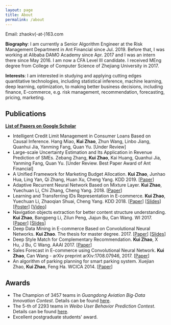 ```yaml
---
layout: page
title: About
permalink: /about
---
```


Email: zhaokv(-at-)163.com 

**Biography**: I am currently a Senior Algorithm Engineer at the Risk Management Department in Ant Financial since Jul. 2019. Before that, I was working at Alibaba DAMO Academy since Apr. 2017 and I was an intern there since May 2016. I am now a CFA Level III candidate. I received MEng degree from College of Computer Science of Zhejiang University in 2017. 

**Interests**: I am interested in studying and applying cutting edges quantitative technologies, including statistical inference, machine learning, deep learning, optimization, to making better business decisions, including finance, E-commerce, e.g. risk management, recommendation, forecasting, pricing, marketing. 

## Publications
[**List of Papers on Google Scholar**](https://scholar.google.com/citations?user=fm2rVwsAAAAJ)

- Intelligent Credit Limit Management in Consumer Loans Based on Causal Inference. Hang Miao, **Kui Zhao**, Zhun Wang, Linbo Jiang, Quanhui Jia, Yanming Fang, Quan Yu. [Under Review] 
- Large-scale Uncertainty Estimation and Its Application in Revenue Prediction of SMEs. Zebang Zhang, **Kui Zhao**, Kai Huang, Quanhui Jia, Yanming Fang, Quan Yu. [Under Review. Best Paper Award of Ant Financial]
- A Unified Framework for Marketing Budget Allocation. **Kui Zhao**, Junhao Hua, Ling Yan, Qi Zhang, Huan Xu, Cheng Yang. KDD 2019. [[Paper](https://arxiv.org/abs/1902.01128)]
- Adaptive Recurrent Neural Network Based on Mixture Layer. **Kui Zhao**, Yuechuan Li, Chi Zhang, Cheng Yang. 2018. [[Paper](https://arxiv.org/abs/1801.08094)]
- Learning and Transferring IDs Representation in E-commerce. **Kui Zhao**, Yuechuan Li, Zhaoqian Shuai, Cheng Yang. KDD 2018. [[Paper](https://dl.acm.org/citation.cfm?id=3219855)] [[Slides](/assets/doc/kdd18_slides.pdf)] [[Poster](/assets/doc/kdd18_poster.pdf)] [[Video](https://www.kdd.org/kdd2018/accepted-papers/view/learning-and-transferring-ids-representation-in-e-commerce)]
- Navigation objects extraction for better content structure understanding. **Kui Zhao**, Bangpeng Li, Zilun Peng, Jiajun Bu, Can Wang. WI 2017. [[Paper](https://dl.acm.org/citation.cfm?id=3106437)] [[Slides](/assets/doc/WI17.pptx)]
- Deep Data Mining in E-commerce Based on Convolutional Neural Networks. **Kui Zhao**. The thesis for  master degree. 2017. [[Paper](/assets/doc/master_thesis.pdf)] [[Slides](/assets/doc/master_slides.pptx)]
- Deep Style Match for Complementary Recommendation. **Kui Zhao**, X Hu, J Bu, C Wang. AAAI 2017. [[Paper](https://www.aaai.org/ocs/index.php/WS/AAAIW17/paper/viewPaper/15069)]
- Sales Forecast in E-commerce using Convolutional Neural Network. **Kui Zhao**, Can Wang - arXiv preprint arXiv:1708.07946, 2017. [[Paper](https://arxiv.org/abs/1708.07946)]
- An algorithm of parking planning for smart parking system. Xuejian Zhao, **Kui Zhao**, Feng Ha. WCICA 2014. [[Paper](https://arxiv.org/abs/1708.07932)]

## Awards
- The Champion of 3457 teams in  *Guangdong Aviation Big-Data Innovation Contest*. Details can be found [here](/data_mining/2016/12/guangdong-champion.html).
- The 5-th of 2293 teams in *Weibo User Behavior Prediction Contest*. Details can be found [here](/assets/doc/Weibo_SeaSide_v2.pptx).
- Excellent postgraduate students' award. 
